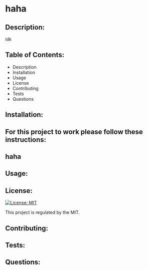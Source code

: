 # haha



## Description:
idk
        
 ## Table of Contents:
 * Description
 * Installation
 * Usage
 * License
 * Contributing
 * Tests
 * Questions
        
## Installation:
For this project to work please follow these instructions: 
-------
haha
-------
        
## Usage:
        
## License:
        
[![License: MIT](https://img.shields.io/badge/License-MIT-yellow.svg)](https://opensource.org/licenses/MIT)
        
This project is regulated by the MIT.
        
## Contributing:
        
## Tests:
        
## Questions: